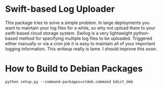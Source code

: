 Swift-based Log Uploader
==================

This package tries to solve a simple problem.  In large deployments you want
to maintain your log files for a while, so why not upload them to your
swift-based cloud storage system.  Swilog is a very lightweight python-based
method for specifying multiple log files to be uploaded.  Triggered either
manually or via a cron job it is easy to maintain all of your important logging
information.  This writeup really is lame.  I should improve this soon.

How to Build to Debian Packages
===============================

    python setup.py --command-packages=stdeb.command bdist_deb